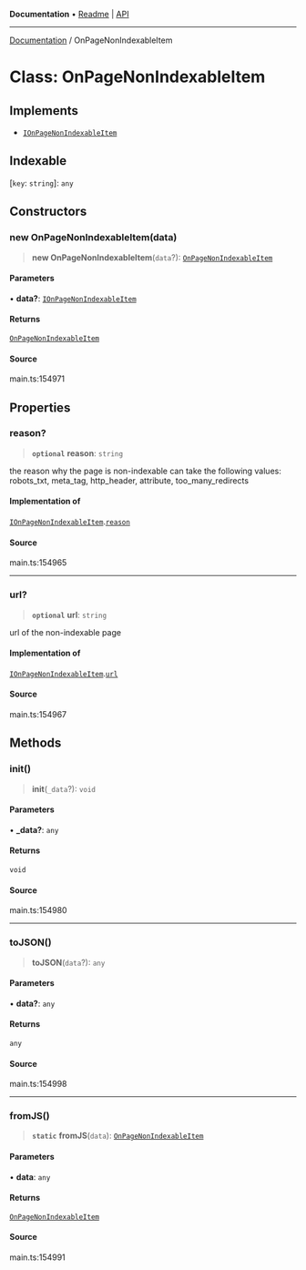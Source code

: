 **Documentation** • [Readme](../README.md) \| [API](../globals.md)

***

[Documentation](../README.md) / OnPageNonIndexableItem

# Class: OnPageNonIndexableItem

## Implements

- [`IOnPageNonIndexableItem`](../interfaces/IOnPageNonIndexableItem.md)

## Indexable

 \[`key`: `string`\]: `any`

## Constructors

### new OnPageNonIndexableItem(data)

> **new OnPageNonIndexableItem**(`data`?): [`OnPageNonIndexableItem`](OnPageNonIndexableItem.md)

#### Parameters

• **data?**: [`IOnPageNonIndexableItem`](../interfaces/IOnPageNonIndexableItem.md)

#### Returns

[`OnPageNonIndexableItem`](OnPageNonIndexableItem.md)

#### Source

main.ts:154971

## Properties

### reason?

> **`optional`** **reason**: `string`

the reason why the page is non-indexable
can take the following values: robots_txt, meta_tag, http_header, attribute, too_many_redirects

#### Implementation of

[`IOnPageNonIndexableItem`](../interfaces/IOnPageNonIndexableItem.md).[`reason`](../interfaces/IOnPageNonIndexableItem.md#reason)

#### Source

main.ts:154965

***

### url?

> **`optional`** **url**: `string`

url of the non-indexable page

#### Implementation of

[`IOnPageNonIndexableItem`](../interfaces/IOnPageNonIndexableItem.md).[`url`](../interfaces/IOnPageNonIndexableItem.md#url)

#### Source

main.ts:154967

## Methods

### init()

> **init**(`_data`?): `void`

#### Parameters

• **\_data?**: `any`

#### Returns

`void`

#### Source

main.ts:154980

***

### toJSON()

> **toJSON**(`data`?): `any`

#### Parameters

• **data?**: `any`

#### Returns

`any`

#### Source

main.ts:154998

***

### fromJS()

> **`static`** **fromJS**(`data`): [`OnPageNonIndexableItem`](OnPageNonIndexableItem.md)

#### Parameters

• **data**: `any`

#### Returns

[`OnPageNonIndexableItem`](OnPageNonIndexableItem.md)

#### Source

main.ts:154991
